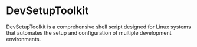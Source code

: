 # DevSetupToolkit
DevSetupToolkit is a comprehensive shell script designed for Linux systems that automates the setup and configuration of multiple development environments.
